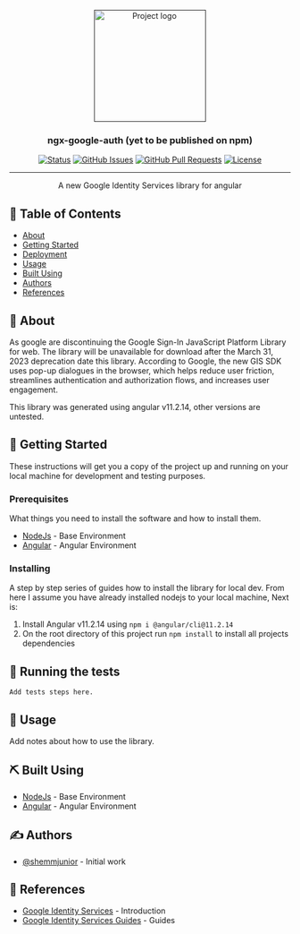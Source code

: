 <p align="center">
  <a href="" rel="noopener">
 <img width=200px height=200px src="https://cdn.jsdelivr.net/gh/devicons/devicon/icons/google/google-original.svg" alt="Project logo"></a>
</p>

<h3 align="center">ngx-google-auth (yet to be published on npm)</h3>

<div align="center">

[![Status](https://img.shields.io/badge/status-active-success.svg)]()
[![GitHub Issues](https://img.shields.io/github/issues/kylelobo/The-Documentation-Compendium.svg)](https://github.com/shemmjunior/ngx-google-auth/issues)
[![GitHub Pull Requests](https://img.shields.io/github/issues-pr/kylelobo/The-Documentation-Compendium.svg)](https://github.com/shemmjunior/ngx-google-auth/pulls)
[![License](https://img.shields.io/badge/license-MIT-blue.svg)](/LICENSE)

</div>

---

<p align="center"> A new Google Identity Services library for angular
    <br>
</p>

## 📝 Table of Contents

- [About](#about)
- [Getting Started](#getting_started)
- [Deployment](#deployment)
- [Usage](#usage)
- [Built Using](#built_using)
- [Authors](#authors)
- [References](#references)

## 🧐 About <a name = "about"></a>

 As google are discontinuing the Google Sign-In JavaScript Platform Library for web. The library will be unavailable for download after the March 31, 2023 deprecation date this library. According to Google, the new GIS SDK uses pop-up dialogues in the browser, which helps reduce user friction, streamlines authentication and authorization flows, and increases user engagement.

 This library was generated using angular v11.2.14, other versions are untested.

## 🏁 Getting Started <a name = "getting_started"></a>

These instructions will get you a copy of the project up and running on your local machine for development and testing purposes.

### Prerequisites

What things you need to install the software and how to install them.

- [NodeJs](https://nodejs.org/en/) - Base Environment
- [Angular](https://angular.io/) - Angular Environment

### Installing

A step by step series of guides how to install the library for local dev. From here I assume you have already installed nodejs to your local machine, Next is:

1. Install Angular v11.2.14 using `npm i @angular/cli@11.2.14`
2. On the root directory of this project run `npm install` to install all projects dependencies

## 🔧 Running the tests <a name = "tests"></a>

```
Add tests steps here.
```

## 🎈 Usage <a name="usage"></a>

Add notes about how to use the library.

## ⛏️ Built Using <a name = "built_using"></a>

- [NodeJs](https://nodejs.org/en/) - Base Environment
- [Angular](https://angular.io/) - Angular Environment

## ✍️ Authors <a name = "authors"></a>

- [@shemmjunior](https://github.com/shemmjunior) - Initial work

## 🎉 References <a name = "references"></a>

- [Google Identity Services](https://developers.google.com/identity) - Introduction
- [Google Identity Services Guides](https://developers.google.com/identity/gsi/web/guides/overview) - Guides
